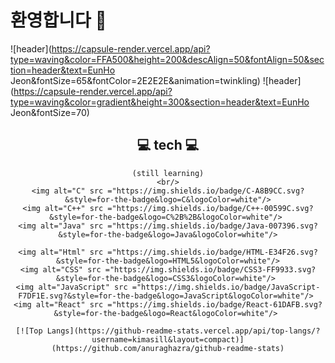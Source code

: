 ### <h1>환영합니다 👋</h1>

<!--
**rope1822/rope1822** is a ✨ _special_ ✨ repository because its `README.md` (this file) appears on your GitHub profile.

Here are some ideas to get you started:

- 🔭 I’m currently working on ...
- 🌱 I’m currently learning ...
- 👯 I’m looking to collaborate on ...
- 🤔 I’m looking for help with ...
- 💬 Ask me about ...
- 📫 How to reach me: ...
- 😄 Pronouns: ...
- ⚡ Fun fact: ...
-->
![header](https://capsule-render.vercel.app/api?type=waving&color=FFA500&height=200&descAlign=50&fontAlign=50&section=header&text=EunHo Jeon&fontSize=65&fontColor=2E2E2E&animation=twinkling) 
![header](https://capsule-render.vercel.app/api?type=waving&color=gradient&height=300&section=header&text=EunHo Jeon&fontSize=70)

<div align="center">

##  💻 tech 💻

    (still learning)
    <br/>
    <img alt="C" src ="https://img.shields.io/badge/C-A8B9CC.svg?&style=for-the-badge&logo=C&logoColor=white"/>
    <img alt="C++" src ="https://img.shields.io/badge/C++-00599C.svg?&style=for-the-badge&logo=C%2B%2B&logoColor=white"/> 
    <img alt="Java" src ="https://img.shields.io/badge/Java-007396.svg?&style=for-the-badge&logo=Java&logoColor=white"/>
 
    <img alt="Html" src ="https://img.shields.io/badge/HTML-E34F26.svg?&style=for-the-badge&logo=HTML5&logoColor=white"/>
    <img alt="CSS" src ="https://img.shields.io/badge/CSS3-FF9933.svg?&style=for-the-badge&logo=CSS3&logoColor=white"/> 
    <img alt="JavaScript" src ="https://img.shields.io/badge/JavaScript-F7DF1E.svg?&style=for-the-badge&logo=JavaScript&logoColor=white"/> 
    <img alt="React" src ="https://img.shields.io/badge/React-61DAFB.svg?&style=for-the-badge&logo=React&logoColor=white"/> 
   
    [![Top Langs](https://github-readme-stats.vercel.app/api/top-langs/?username=kimasill&layout=compact)](https://github.com/anuraghazra/github-readme-stats)
<br/>
